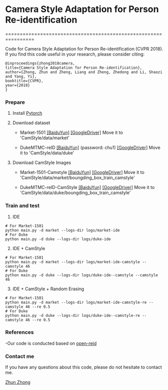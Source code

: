 # Camera Style Adaptation for Person Re-identification
================================================================

Code for Camera Style Adaptation for Person Re-identification (CVPR 2018). If you find this code useful in your research, please consider citing:

    @inproceedings{zhong2018camera,
    title={Camera Style Adaptation for Person Re-identification},
    author={Zhong, Zhun and Zheng, Liang and Zheng, Zhedong and Li, Shaozi and Yang, Yi},
    booktitle={CVPR},
    year={2018}
    }

### Prepare

1. Install [Pytorch](http://pytorch.org/)

2. Download dataset
   
   - Market-1501   [[BaiduYun]](https://pan.baidu.com/s/1ntIi2Op) [[GoogleDriver]](https://drive.google.com/file/d/0B8-rUzbwVRk0c054eEozWG9COHM/view) Move it to 'CamStyle/data/market'
   
   - DukeMTMC-reID   [[BaiduYun]](https://pan.baidu.com/share/init?surl=kUD80xp) (password: chu1) [[GoogleDriver]](https://drive.google.com/file/d/0B0VOCNYh8HeRdnBPa2ZWaVBYSVk/view) Move it to 'CamStyle/data/duke'
   

3. Download CamStyle Images
   
   - Market-1501-Camstyle   [[BaiduYun]]() [[GoogleDriver]](https://drive.google.com/open?id=1z9bc-I23OyLCZ2eTms2NTWSq4gePp2fr) Move it to 'CamStyle/data/market/boungding_box_train_camstyle'
   
   - DukeMTMC-reID-CamStyle   [[BaiduYun]]() [[GoogleDriver]](https://drive.google.com/open?id=1QX3K_RK1wBPPLQRYRyvG0BIf-bzsUKbt) Move it to 'CamStyle/data/duke/boungding_box_train_camstyle'


### Train and test

1. IDE
  ```Shell
  # For Market-1501
  python main.py -d market --logs-dir logs/market-ide
  # For Duke
  python main.py -d duke --logs-dir logs/duke-ide
  ```
2. IDE + CamStyle
  ```Shell
  # For Market-1501
  python main.py -d market --logs-dir logs/market-ide-camstyle --camstyle 46
  # For Duke
  python main.py -d duke --logs-dir logs/duke-ide--camstyle --camstyle 46
  ```
  
3. IDE + CamStyle + Random Erasing
  ```Shell
  # For Market-1501
  python main.py -d market --logs-dir logs/market-ide-camstyle-re --camstyle 46 --re 0.5
  # For Duke
  python main.py -d duke --logs-dir logs/duke-ide--camstyle-re --camstyle 46 --re 0.5
  ```

### References

-Our code is conducted based on [open-reid](https://github.com/Cysu/open-reid)

    
### Contact me

If you have any questions about this code, please do not hesitate to contact me.

[Zhun Zhong](http://zhunzhong.site)
